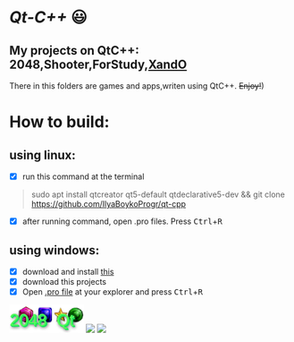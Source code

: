 *_Qt-C++_* :smiley:
===
My projects on QtC++: 2048,Shooter,ForStudy,[XandO](https://github.com/IlyaBoykoProgr/qt-cpp/tree/master/XandO "TicTacToe")
---

There in this folders are games and apps,writen using QtC++.
~~Enjoy!~~)

How to build:
===
using linux:
---
 - [x] run this command at the terminal
 > sudo apt install qtcreator qt5-default qtdeclarative5-dev && git clone https://github.com/IlyaBoykoProgr/qt-cpp

 - [x] after running command, open .pro files. Press <kbd>Ctrl</kbd>+<kbd>R</kbd>
 
using windows:
---
- [x] download and install [this](http://download.qt.io/official_releases/online_installers/qt-unified-windows-x86-online.exe)
- [x] download this projects
- [x] Open [.pro file]() at your explorer and press <kbd>Ctrl</kbd>+<kbd>R</kbd>

<img src="https://raw.githubusercontent.com/IlyaBoykoProgr/qt-cpp/master/2048-qt/2048.png" height="50"/>
<img src="https://upload.wikimedia.org/wikipedia/commons/thumb/0/0b/Qt_logo_2016.svg/1200px-Qt_logo_2016.svg.png" height="50"/>
<img src="https://upload.wikimedia.org/wikipedia/commons/1/18/ISO_C%2B%2B_Logo.svg" height="50"/>

